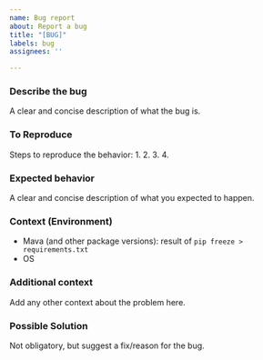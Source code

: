 ```yaml
---
name: Bug report
about: Report a bug
title: "[BUG]"
labels: bug
assignees: ''

---
```


### Describe the bug
A clear and concise description of what the bug is.

### To Reproduce
Steps to reproduce the behavior:
1. 
2. 
3. 
4. 

### Expected behavior
A clear and concise description of what you expected to happen.

### Context (Environment)
 - Mava (and other package versions): result of `pip freeze > requirements.txt`
 - OS

### Additional context
Add any other context about the problem here.

### Possible Solution
Not obligatory, but suggest a fix/reason for the bug.

